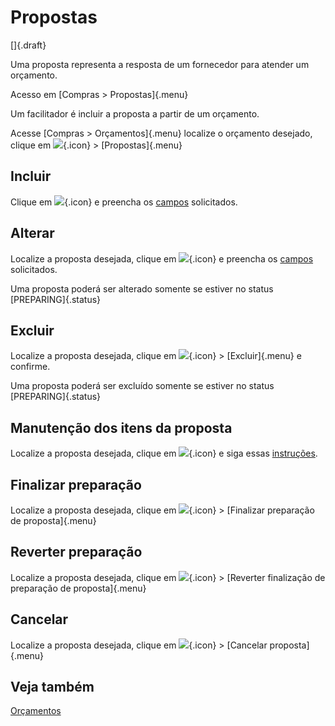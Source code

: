 # Propostas

[]{.draft}

Uma proposta representa a resposta de um fornecedor para atender um orçamento.

Acesso em [Compras > Propostas]{.menu}

Um facilitador é incluir a proposta a partir de um orçamento.

Acesse [Compras > Orçamentos]{.menu} localize o orçamento desejado, clique em ![](https://static.zenerp.app.br/icons/action-more-tr.svg){.icon} > [Propostas]{.menu}

## Incluir

Clique em ![](https://static.zenerp.app.br/icons/action-create.svg){.icon} e preencha os [campos](proposal-edit) solicitados.

## Alterar

Localize a proposta desejada, clique em ![](https://static.zenerp.app.br/icons/action-update.svg){.icon} e preencha os [campos](proposal-edit) solicitados.

Uma proposta poderá ser alterado somente se estiver no status [PREPARING]{.status}

## Excluir

Localize a proposta desejada, clique em ![](https://static.zenerp.app.br/icons/action-more-tr.svg){.icon} > [Excluir]{.menu} e confirme.

Uma proposta poderá ser excluído somente se estiver no status [PREPARING]{.status}

## Manutenção dos itens da proposta

Localize a proposta desejada, clique em ![](https://static.zenerp.app.br/icons/purchase/proposalItem.svg){.icon} e siga essas [instruções](proposalItem).

## Finalizar preparação

Localize a proposta desejada, clique em ![](https://static.zenerp.app.br/icons/action-next.svg){.icon} > [Finalizar preparação de proposta]{.menu}

## Reverter preparação

Localize a proposta desejada, clique em ![](https://static.zenerp.app.br/icons/action-next.svg){.icon} > [Reverter finalização de preparação de proposta]{.menu}

## Cancelar

Localize a proposta desejada, clique em ![](https://static.zenerp.app.br/icons/action-next.svg){.icon} > [Cancelar proposta]{.menu}

## Veja também

[Orçamentos](quote)
